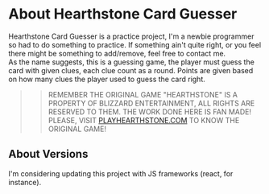 # About Hearthstone Card Guesser

Hearthstone Card Guesser is a practice project, I'm a newbie programmer so had to do something to practice. If something ain't quite right, or you feel there might be something to add/remove, feel free to contact me.  
As the name suggests, this is a guessing game, the player must guess the card with given clues, each clue count as a round. Points are given based on how many clues the player used to guess the card right.  

>> REMEMBER THE ORIGINAL GAME "HEARTHSTONE" IS A PROPERTY OF BLIZZARD ENTERTAINMENT, ALL RIGHTS ARE RESERVED TO THEM. THE WORK DONE HERE IS FAN MADE!  
>> PLEASE, VISIT [PLAYHEARTHSTONE.COM](https://hearthstone.blizzard.com/) TO KNOW THE ORIGINAL GAME!  

## About Versions  
  
I'm considering updating this project with JS frameworks (react, for instance).
